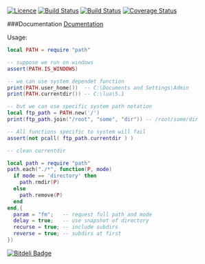 [![Licence](http://img.shields.io/badge/Licence-MIT-brightgreen.svg)](LICENCE.txt)
[![Build Status](https://travis-ci.org/moteus/lua-path.png?branch=master)](https://travis-ci.org/moteus/lua-path)
[![Build Status](https://ci.appveyor.com/api/projects/status/okrhcb519rldjhn4?svg=true)](https://ci.appveyor.com/project/moteus/lua-path)
[![Coverage Status](https://coveralls.io/repos/moteus/lua-path/badge.png)](https://coveralls.io/r/moteus/lua-path)

###Documentation
[Dcumentation](http://moteus.github.io/path/index.html)

Usage:
```lua
local PATH = require "path"

-- suppose we run on windows
assert(PATH.IS_WINDOWS)

-- we can use system dependet function
print(PATH.user_home())  -- C:\Documents and Settings\Admin
print(PATH.currentdir()) -- C:\lua\5.1

-- but we can use specific system path notation
local ftp_path = PATH.new('/')
print(ftp_path.join("/root", "some", "dir")) -- /root/some/dir

-- All functions specific to system will fail
assert(not pcall( ftp_path.currentdir ) )
```

```lua
-- clean currentdir

local path = require "path"
path.each("./*", function(P, mode)
  if mode == 'directory' then 
    path.rmdir(P)
  else
    path.remove(P)
  end
end,{
  param = "fm";   -- request full path and mode
  delay = true;   -- use snapshot of directory
  recurse = true; -- include subdirs
  reverse = true; -- subdirs at first 
})
```


[![Bitdeli Badge](https://d2weczhvl823v0.cloudfront.net/moteus/lua-path/trend.png)](https://bitdeli.com/free "Bitdeli Badge")


